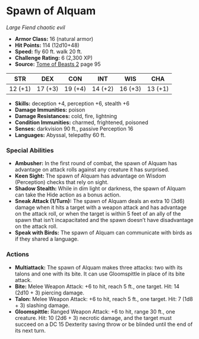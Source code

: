 # Spawn of Alquam

*Large* *Fiend* *chaotic evil*

- **Armor Class:** 16 (natural armor)
- **Hit Points:** 114 (12d10+48)
- **Speed:** fly 60 ft. walk 20 ft.
- **Challenge Rating:** 6 (2,300 XP)
- **Source:** [Tome of Beasts 2](https://koboldpress.com/kpstore/product/tome-of-beasts-2-for-5th-edition) page 95

| STR | DEX | CON | INT | WIS | CHA |
| --- | --- | --- | --- | --- | --- |
| 12 (+1) | 17 (+3) | 19 (+4) | 14 (+2) | 16 (+3) | 13 (+1) |

- **Skills:** deception +4, perception +6, stealth +6
- **Damage Immunities:** poison
- **Damage Resistances:** cold, fire, lightning
- **Condition Immunities:** charmed, frightened, poisoned
- **Senses:** darkvision 90 ft., passive Perception 16
- **Languages:** Abyssal, telepathy 60 ft.
### Special Abilities
- **Ambusher:** In the first round of combat, the spawn of Alquam has advantage on attack rolls against any creature it has surprised.
- **Keen Sight:** The spawn of Alquam has advantage on Wisdom (Perception) checks that rely on sight.
- **Shadow Stealth:** While in dim light or darkness, the spawn of Alquam can take the Hide action as a bonus action.
- **Sneak Attack (1/Turn):** The spawn of Alquam deals an extra 10 (3d6) damage when it hits a target with a weapon attack and has advantage on the attack roll, or when the target is within 5 feet of an ally of the spawn that isn’t incapacitated and the spawn doesn’t have disadvantage on the attack roll.
- **Speak with Birds:** The spawn of Alquam can communicate with birds as if they shared a language.
### Actions
- **Multiattack:** The spawn of Alquam makes three attacks: two with its talons and one with its bite. It can use Gloomspittle in place of its bite attack.
- **Bite:** Melee Weapon Attack: +6 to hit, reach 5 ft., one target. Hit: 14 (2d10 + 3) piercing damage.
- **Talon:** Melee Weapon Attack: +6 to hit, reach 5 ft., one target. Hit: 7 (1d8 + 3) slashing damage.
- **Gloomspittle:** Ranged Weapon Attack: +6 to hit, range 30 ft., one creature. Hit: 10 (2d6 + 3) necrotic damage, and the target must succeed on a DC 15 Dexterity saving throw or be blinded until the end of its next turn.


